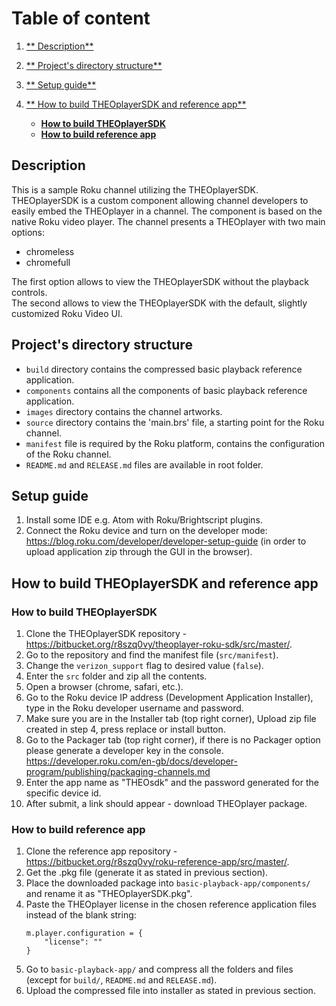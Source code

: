 # Table of content

1. [** Description**](#description)

2. [** Project's directory structure**](#projects-directory-structure)

3. [** Setup guide**](#setup-guide)

4. [** How to build THEOplayerSDK and reference app**](#how-to-build-theoplayersdk-and-reference-app)
    - [**How to build THEOplayerSDK**](#how-to-build-theoplayersdk)
    - [**How to build reference app**](#how-to-build-reference-app)

## Description
This is a sample Roku channel utilizing the THEOplayerSDK.
THEOplayerSDK is a custom component allowing channel developers to easily embed the THEOplayer in a channel.
The component is based on the native Roku video player.
The channel presents a THEOplayer with two main options:

 - chromeless
 - chromefull

The first option allows to view the THEOplayerSDK without the playback controls.  
The second allows to view the THEOplayerSDK with the default, slightly customized Roku Video UI.

## Project's directory structure
 - `build` directory contains the compressed basic playback reference application.
 - `components` contains all the components of basic playback reference application.
 - `images` directory contains the channel artworks.
 - `source` directory contains the 'main.brs' file, a starting point for the Roku channel.
 - `manifest` file is required by the Roku platform, contains the configuration of the Roku channel.
 - `README.md` and `RELEASE.md` files are available in root folder.

## Setup guide
1. Install some IDE e.g. Atom with Roku/Brightscript plugins.
2. Connect the Roku device and turn on the developer mode: https://blog.roku.com/developer/developer-setup-guide (in order to upload application zip through the GUI in the browser).

## How to build THEOplayerSDK and reference app
### How to build THEOplayerSDK
1. Clone the THEOplayerSDK repository - https://bitbucket.org/r8szq0vy/theoplayer-roku-sdk/src/master/.
2. Go to the repository and find the manifest file (`src/manifest`).
3. Change the `verizon_support` flag to desired value (`false`).
4. Enter the `src` folder and zip all the contents.
5. Open a browser (chrome, safari, etc.).
6. Go to the Roku device IP address (Development Application Installer), type in the Roku developer username and password.
7. Make sure you are in the Installer tab (top right corner), Upload zip file created in step 4, press replace or install button.
8. Go to the Packager tab (top right corner), if there is no Packager option please generate a developer key in the console.
https://developer.roku.com/en-gb/docs/developer-program/publishing/packaging-channels.md
9. Enter the app name as "THEOsdk" and the password generated for the specific device id.
10. After submit, a link should appear - download THEOplayer package.

### How to build reference app
1. Clone the reference app repository - https://bitbucket.org/r8szq0vy/roku-reference-app/src/master/.
2. Get the .pkg file (generate it as stated in previous section).
3. Place the downloaded package into `basic-playback-app/components/` and rename it as "THEOplayerSDK.pkg".
4. Paste the THEOplayer license in the chosen reference application files instead of the blank string:
    ```brightscript
    m.player.configuration = {
        "license": ""
    }
    ```
5. Go to `basic-playback-app/` and compress all the folders and files (except for `build/`, `README.md` and `RELEASE.md`).
6. Upload the compressed file into installer as stated in previous section.
